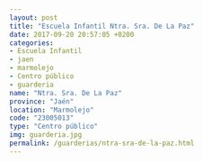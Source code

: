 ```yaml
---
layout: post
title: "Escuela Infantil Ntra. Sra. De La Paz"
date: 2017-09-20 20:57:05 +0200
categories:
- Escuela Infantil
- jaen
- marmolejo
- Centro público
- guarderia
name: "Ntra. Sra. De La Paz"
province: "Jaén"
location: "Marmolejo"
code: "23005013"
type: "Centro público"
img: guarderia.jpg
permalink: /guarderias/ntra-sra-de-la-paz.html
---
```

